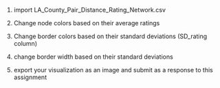 1. import LA_County_Pair_Distance_Rating_Network.csv 

2. Change node colors based on their average ratings

3. Change border colors based on their standard deviations (SD_rating column)

4. change border width based on their standard deviations

5. export your visualization as an image and submit as a response to this assignment
